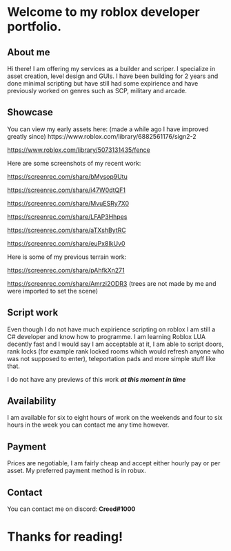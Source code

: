 <h1> 
 Welcome to my roblox developer portfolio. 
</h1>

<h2> 
 About me 
</h2>

<p>
Hi there! I am offering my services as a builder and scriper. I specialize in asset creation, level design and GUIs. I have been building for 2 years and done minimal scripting but have still had some expirience and have previously worked on genres such as SCP, military and arcade.
</p>

<h2> 
  Showcase 
</h2>

<p> 
 You can view my early assets here:
(made a while ago I have improved greatly since)
https://www.roblox.com/library/6882561176/sign2-2

https://www.roblox.com/library/5073131435/fence


 Here are some screenshots of my recent work:
 
 https://screenrec.com/share/bMysop9Utu
 
 https://screenrec.com/share/i47W0dtQF1
 
 https://screenrec.com/share/MvuESRy7X0
 
 https://screenrec.com/share/LFAP3Hhpes
 
 https://screenrec.com/share/aTXshBytRC
 
 https://screenrec.com/share/euPx8IkUv0
 
 Here is some of my previous terrain work:
 
 https://screenrec.com/share/pAhfkXn271

https://screenrec.com/share/Amrzi2ODR3 (trees are not made by me and were imported to set the scene) 
</p>

<h2> 
  Script work 
</h2>

<p>
  Even though I do not have much expirience scripting on roblox I am still a C# developer and know how to programme. I am learning Roblox LUA decently fast and I would say I am acceptable at it, I am able to script doors, rank locks (for example rank locked rooms which would refresh anyone who was not supposed to enter), teleportation pads and more simple stuff like that. 

  I do not have any previews of this work <b> <i> at this moment in time</i> </b> 
</p> 
 
<h2>
  Availability
</h2>
  
  <p> 
  I am available for six to eight hours of work on the weekends and four to six hours in the week you can contact me any time however.
  </p>
  
<h2>
 Payment
</h2>
  
<p>
Prices are negotiable, I am fairly cheap and accept either hourly pay or per asset. My preferred payment method is in robux.
</p>

<h2>
 Contact 
</h2>
<p>
You can contact me on discord:<b> Creed#1000 </b>
</p>
 
 <h1>
Thanks for reading!
</h1>
